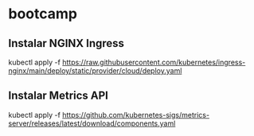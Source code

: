 # bootcamp


## Instalar NGINX Ingress
kubectl apply -f https://raw.githubusercontent.com/kubernetes/ingress-nginx/main/deploy/static/provider/cloud/deploy.yaml

## Instalar Metrics API
kubectl apply -f https://github.com/kubernetes-sigs/metrics-server/releases/latest/download/components.yaml
